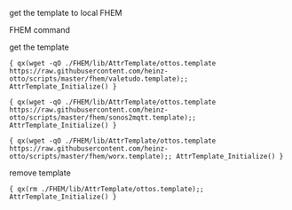 get the template to local FHEM

FHEM command

get the template
```
{ qx(wget -qO ./FHEM/lib/AttrTemplate/ottos.template https://raw.githubusercontent.com/heinz-otto/scripts/master/fhem/valetudo.template);; AttrTemplate_Initialize() }
```
```
{ qx(wget -qO ./FHEM/lib/AttrTemplate/ottos.template https://raw.githubusercontent.com/heinz-otto/scripts/master/fhem/sonos2mqtt.template);; AttrTemplate_Initialize() }
```
```
{ qx(wget -qO ./FHEM/lib/AttrTemplate/ottos.template https://raw.githubusercontent.com/heinz-otto/scripts/master/fhem/worx.template);; AttrTemplate_Initialize() }
```

remove template
```
{ qx(rm ./FHEM/lib/AttrTemplate/ottos.template);; AttrTemplate_Initialize() }
```
